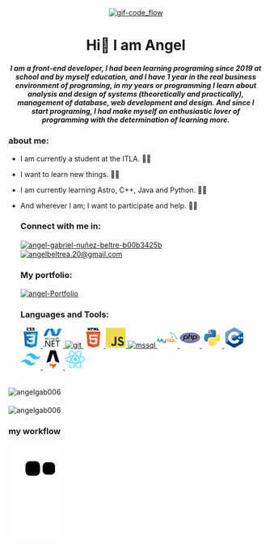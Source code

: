 <div id="header" align="center">
    <a href="https://github.com/AngelGab006">
        <img src="https://media.giphy.com/media/V4NSR1NG2p0KeJJyr5/giphy-downsized.gif" alt="gif-code_flow" width="230px"/>
    </a> 
    <h1>Hi👋 I am Angel</h1>
    <h5>I am a front-end developer, I had been learning programing since 2019 at school and by myself education, and I have 1 year in the real business environment of programing, in my years or programming I learn about analysis and design of systems (theoretically and practically), management of database, web development and design. And since I start programing, I had make myself an enthusiastic lover of programming with the determination of learning more.</h3>
</div>

  ### about me:
 
 - I am currently a student at the ITLA. 👨‍🎓
 - I want to learn new things. 👨‍🔬
 - I am currently learning Astro, C++, Java and Python. 👨‍💻
 - And wherever I am; I want to participate and help. 🙋‍♂️

   <h3 align="left">Connect with me in:</h3>
   <div align="left">
   <a href="https://linkedin.com/in/angel-gabriel-nuñez-beltre-b00b3425b" target="blank">
         <img align="center" src="https://raw.githubusercontent.com/rahuldkjain/github-profile-readme-generator/master/src/images/icons/Social/linked-in-alt.svg" alt="angel-gabriel-nuñez-beltre-b00b3425b" height="30" width="40" />
   </a>
   <a href="mailto:angelbeltrea.20@gmail.com?Subject=From%20github">
         <img align="center" src="https://github.com/gilbarbara/logos/blob/main/logos/google-gmail.svg" alt="angelbeltrea.20@gmail.com" height="30" width="40" />
   </a>
   </div>
      <h3 align="left">My portfolio:</h3>
   <div align="left">
    <a href="https://angelg-portfolio.netlify.app/" target="blank">
         <img align="center" src="https://angelg-portfolio.netlify.app/_astro/Logo.BGmJgacQ.png" alt="angel-Portfolio" height="40" width="40" />
   </a>
   </div>
   <h3 align="left">Languages and Tools:</h3>
    <div align="left">
    <a href="https://www.w3schools.com/css/" target="_blank"> 
        <img src="https://raw.githubusercontent.com/devicons/devicon/master/icons/css3/css3-original-wordmark.svg" alt="css3" width="40" height="40"/> 
    </a> 
    <a href="https://dotnet.microsoft.com/" target="_blank"> 
        <img src="https://raw.githubusercontent.com/devicons/devicon/master/icons/dot-net/dot-net-original-wordmark.svg" alt="dotnet" width="40" height="40"/> 
    </a> 
    <a href="https://git-scm.com/" target="_blank"> 
        <img src="https://www.vectorlogo.zone/logos/git-scm/git-scm-icon.svg" alt="git" width="40" height="40"/> 
    </a> 
    <a href="https://www.w3.org/html/" target="_blank"> 
        <img src="https://raw.githubusercontent.com/devicons/devicon/master/icons/html5/html5-original-wordmark.svg" alt="html5" width="40" height="40"/> 
    </a> 
    <a href="https://developer.mozilla.org/en-US/docs/Web/JavaScript" target="_blank"> 
        <img src="https://raw.githubusercontent.com/devicons/devicon/master/icons/javascript/javascript-original.svg" alt="javascript" width="40" height="40"/> 
    </a> 
    <a href="https://www.microsoft.com/en-us/sql-server" target="_blank"> 
        <img src="https://www.svgrepo.com/show/303229/microsoft-sql-server-logo.svg" alt="mssql" width="40" height="40"/> 
    </a> 
    <a href="https://www.mysql.com/" target="_blank"> 
        <img src="https://raw.githubusercontent.com/devicons/devicon/master/icons/mysql/mysql-original-wordmark.svg" alt="mysql" width="40" height="40"/> 
    </a> 
    <a href="https://www.php.net" target="_blank"> 
        <img src="https://raw.githubusercontent.com/devicons/devicon/master/icons/php/php-original.svg" alt="php" width="40" height="40"/> 
    </a> 
    <a href="https://www.python.org" target="_blank"> 
        <img src="https://raw.githubusercontent.com/devicons/devicon/master/icons/python/python-original.svg" alt="python" width="40" height="40"/> 
    </a>
    <a href="https://www.bloodshed.net/" target="_blank"> 
        <img src="https://raw.githubusercontent.com/devicons/devicon/master/icons/cplusplus/cplusplus-original.svg" alt="Cplusplus" width="40" height="40"/> 
    </a>
    <a href="https://tailwindcss.com/" target="_blank"> 
        <img src="https://raw.githubusercontent.com/devicons/devicon/master/icons/tailwindcss/tailwindcss-original.svg" alt="Tailwind" width="40" height="40"/> 
    </a>
    <a href="https://astro.build/" target="_blank"> 
        <img src="https://raw.githubusercontent.com/devicons/devicon/master/icons/astro/astro-original.svg" alt="Astro" width="40" height="40"/> 
    </a>
    <a href="https://es.react.dev/" target="_blank"> 
        <img src="https://github.com/devicons/devicon/blob/master/icons/react/react-original.svg" alt="React" width="40" height="40"/> 
    </a>
</div>&nbsp;
<div>
    <img align="center" src="https://github-readme-stats.vercel.app/api?username=angelgab006&show_icons=true&locale=en" alt="angelgab006" />
</div>&nbsp;
<div>
    <img align="center" src="https://github-readme-streak-stats.herokuapp.com/?user=angelgab006&" alt="angelgab006" />
</div>

### my workflow

![snake animation](https://github.com/AngelGab006/AngelGab006/blob/output/github-contribution-grid-snake2.svg)


